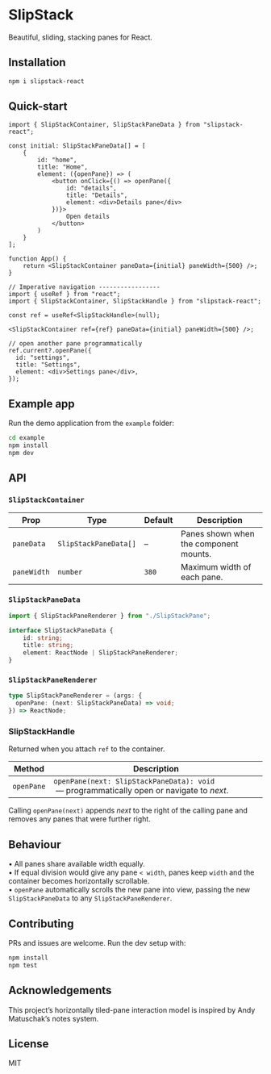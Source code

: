 # SlipStack
Beautiful, sliding, stacking panes for React.

## Installation
```bash
npm i slipstack-react
```

## Quick-start

```tsx
import { SlipStackContainer, SlipStackPaneData } from "slipstack-react";

const initial: SlipStackPaneData[] = [
    {
        id: "home",
        title: "Home",
        element: ({openPane}) => (
            <button onClick={() => openPane({
                id: "details",
                title: "Details",
                element: <div>Details pane</div>
            })}>
                Open details
            </button>
        )
    }
];

function App() {
    return <SlipStackContainer paneData={initial} paneWidth={500} />;
}
```

```tsx
// Imperative navigation -----------------
import { useRef } from "react";
import { SlipStackContainer, SlipStackHandle } from "slipstack-react";

const ref = useRef<SlipStackHandle>(null);

<SlipStackContainer ref={ref} paneData={initial} paneWidth={500} />;

// open another pane programmatically
ref.current?.openPane({
  id: "settings",
  title: "Settings",
  element: <div>Settings pane</div>,
});
```

## Example app
Run the demo application from the `example` folder:

```bash
cd example
npm install
npm dev
```

## API
### `SlipStackContainer`

| Prop        | Type                  | Default | Description                            |
|-------------|-----------------------|---------|----------------------------------------|
| `paneData`  | `SlipStackPaneData[]` | –       | Panes shown when the component mounts. |
| `paneWidth` | `number`              | `380`   | Maximum width of each pane.            |

### `SlipStackPaneData`

```ts
import { SlipStackPaneRenderer } from "./SlipStackPane";

interface SlipStackPaneData {
    id: string;
    title: string;
    element: ReactNode | SlipStackPaneRenderer;
}
```

### `SlipStackPaneRenderer`
```ts
type SlipStackPaneRenderer = (args: {
  openPane: (next: SlipStackPaneData) => void;
}) => ReactNode;
```

### SlipStackHandle
Returned when you attach `ref` to the container.

| Method     | Description                                       |
|------------|---------------------------------------------------|
| `openPane` | `openPane(next: SlipStackPaneData): void` &nbsp;—&nbsp;programmatically open or navigate to *next*. |

Calling `openPane(next)` appends *next* to the right of the calling pane and removes any panes that were further right.

## Behaviour

• All panes share available width equally.  
• If equal division would give any pane `< width`, panes keep `width` and the container becomes horizontally scrollable.  
• `openPane` automatically scrolls the new pane into view, passing the new `SlipStackPaneData` to any 
`SlipStackPaneRenderer`.

## Contributing
PRs and issues are welcome. Run the dev setup with:

```bash
npm install
npm test
```

## Acknowledgements

This project’s horizontally tiled-pane interaction model is inspired by Andy Matuschak’s notes system.

## License
MIT
